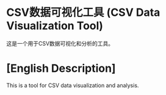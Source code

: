   # CSV数据可视化工具 (CSV Data Visualization Tool)

   这是一个用于CSV数据可视化和分析的工具。

  # [English Description]
   This is a tool for CSV data visualization and analysis.
